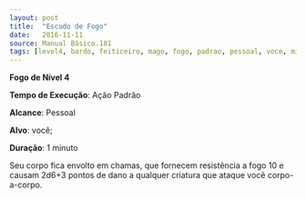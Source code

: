 ```yaml
---
layout: post
title:  "Escudo de Fogo"
date:   2016-11-11
source: Manual Básico.181
tags: [level4, bardo, feiticeiro, mago, fogo, padrao, pessoal, voce, minuto, dano]
---
```


**Fogo de Nível 4**

**Tempo de Execução**: Ação Padrão

**Alcance**: Pessoal

**Alvo**: você;

**Duração**: 1 minuto

Seu corpo fica envolto em chamas, que fornecem resistência a fogo 10 e causam 2d6+3 pontos de dano a qualquer criatura que ataque você corpo-a-corpo.
